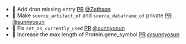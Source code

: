 - 🐛 Add dron missing entry [PR](https://github.com/laminlabs/bionty/pull/82) [@Zethson](https://github.com/Zethson)
- 🎨 Make `source_artifact_of` and `source_dataframe_of` private [PR](https://github.com/laminlabs/bionty/pull/80) [@sunnyosun](https://github.com/sunnyosun)
- 🐛 Fix `set_as_currently_used` [PR](https://github.com/laminlabs/bionty/pull/78) [@sunnyosun](https://github.com/sunnyosun)
- 🎨 Increase the max length of Protein.gene_symbol [PR](https://github.com/laminlabs/bionty/pull/77) [@sunnyosun](https://github.com/sunnyosun)

